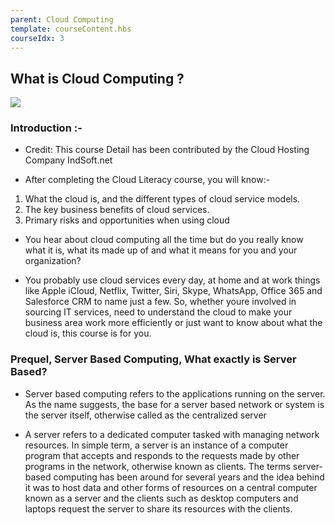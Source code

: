 ```yaml
---
parent: Cloud Computing
template: courseContent.hbs
courseIdx: 3
---
```

  ## What is Cloud Computing ?

![](https://www.blockdegree.org/img/cloud-computing-imges/image7.jpg)

### Introduction :-
- Credit: This course Detail has been contributed by the Cloud Hosting Company IndSoft.net 

- After completing the Cloud Literacy course, you will know:-

1. What the cloud is, and the different types of cloud service models. 
2. The key business benefits of cloud services. 
3. Primary risks and opportunities when using cloud 

- You hear about cloud computing all the time but do you really know what it is, what its made up of and what it means for you and your organization?

- You probably use cloud services every day, at home and at work  things like Apple iCloud, Netflix, Twitter, Siri, Skype, WhatsApp, Office 365 and Salesforce CRM to name just a few. So, whether youre involved in sourcing IT services, need to understand the cloud to make your business area work more efficiently or just want to know about what the cloud is, this course is for you.

### Prequel, Server Based Computing, What exactly is Server Based?

- Server based computing refers to the applications running on the server. As the name suggests, the base for a server based network or system is the server itself, otherwise called as the centralized server

-  A server refers to a dedicated computer tasked with managing network resources. In simple term, a server is an instance of a computer program that accepts and responds to the requests made by other programs in the network, otherwise known as clients. The terms server-based computing has been around for several years and the idea behind it was to host data and other forms of resources on a central computer known as a server and the clients such as desktop computers and laptops request the server to share its resources with the clients.




     

